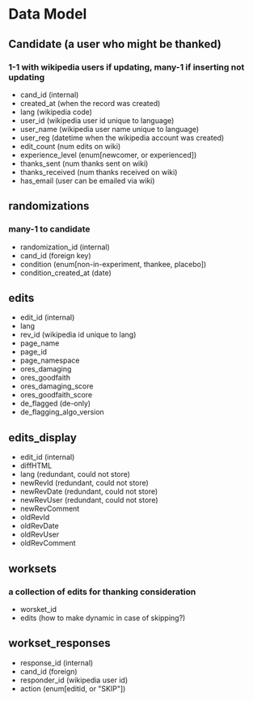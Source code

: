 # Data Model

## Candidate (a user who might be thanked)
### 1-1 with wikipedia users if updating, many-1 if inserting not updating
+ cand_id (internal)
+ created_at (when the record was created)
+ lang (wikipedia code)
+ user_id (wikipedia user id unique to language)
+ user_name (wikipedia user name unique to language)
+ user_reg (datetime when the wikipedia account was created)
+ edit_count (num edits on wiki)
+ experience_level (enum[newcomer, or experienced])
+ thanks_sent (num thanks sent on wiki)
+ thanks_received (num thanks received on wiki)
+ has_email (user can be emailed via wiki)

## randomizations
### many-1 to candidate
+ randomization_id (internal)
+ cand_id (foreign key)
+ condition (enum[non-in-experiment, thankee, placebo])
+ condition_created_at (date)

## edits
+ edit_id (internal)
+ lang
+ rev_id (wikipedia id unique to lang)
+ page_name
+ page_id
+ page_namespace
+ ores_damaging
+ ores_goodfaith
+ ores_damaging_score
+ ores_goodfaith_score
+ de_flagged (de-only)
+ de_flagging_algo_version 


## edits_display
+ edit_id (internal)
+ diffHTML
+ lang (redundant, could not store)
+ newRevId (redundant, could not store)
+ newRevDate (redundant, could not store)
+ newRevUser (redundant, could not store)
+ newRevComment
+ oldRevId
+ oldRevDate
+ oldRevUser
+ oldRevComment

## worksets
### a collection of edits for thanking consideration
+ worsket_id
+ edits (how to make dynamic in case of skipping?)

##  workset_responses
+ response_id (internal)
+ cand_id (foreign)
+ responder_id (wikipedia user id)
+ action (enum[editid, or "SKIP"])
